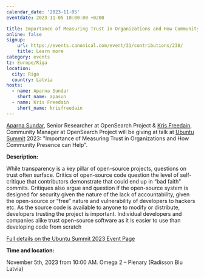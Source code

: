 ```yaml
---
calendar_date: '2023-11-05'
eventdate: 2023-11-05 10:00:00 +0200

title: Importance of Measuring Trust in Organizations and How Community Presence can Help
online: false
signup:
    url: https://events.canonical.com/event/31/contributions/238/
    title: Learn more
category: events
tz: Europe/Riga
location:
  city: Riga
  country: Latvia
hosts:
  - name: Aparna Sundar
    short_name: apasun
  - name: Kris Freedain
    short_name: krisfreedain
---
```


[Aparna Sundar](https://opensearch.org/authors/apasun/), Senior Researcher at OpenSearch Project & [Kris Freedain](https://opensearch.org/authors/krisfreedain/), Community Manager at OpenSearch Project will be giving at talk at [Ubuntu Summit](https://events.canonical.com/event/31/) 2023: "Importance of Measuring Trust in Organizations and How Community Presence can Help".

**Description:**

While transparency is a key pillar of open-source projects, questions on trust often surface. Critics of open-source code question the level of self-critique that contributors demonstrate that could end up in “bad faith” commits. Critiques also argue and question if the open-source system is designed for security given the nature of the lack of accountability, given the open-source or “free” nature and vulnerability of developers to hackers etc. As the source code is available to anyone to modify or distribute, developers trusting the project is important. Individual developers and companies alike trust open-source software as it is easier to use than developing code from scratch

[Full details on the Ubuntu Summit 2023 Event Page](https://events.canonical.com/event/31/contributions/238/)

**Time and location:**

November 5th, 2023 from 10:00 AM.  Omega 2 – Plenary (Radisson Blu Latvia)
